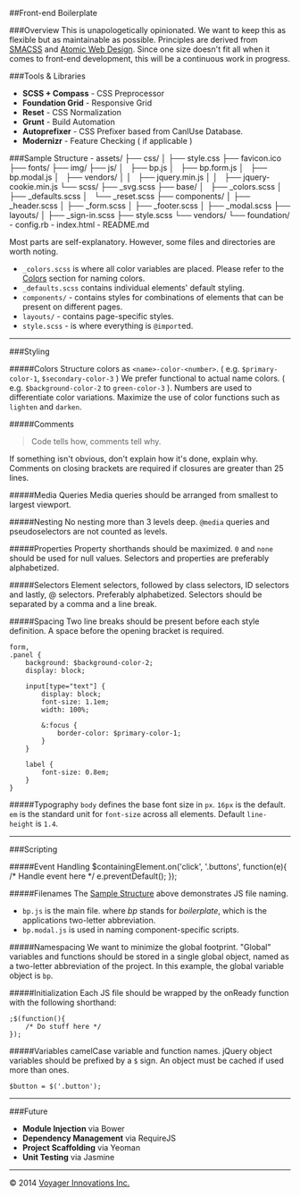 ##Front-end Boilerplate

###Overview
This is unapologetically opinionated. We want to keep this as flexible but as maintainable as possible. Principles are derived from [SMACSS](http://smacss.link) and [Atomic Web Design](http://atomic.link). Since one size doesn't fit all when it comes to front-end development, this will be a continuous work in progress.

###Tools & Libraries
 - **SCSS + Compass** - CSS Preprocessor
 - **Foundation Grid** - Responsive Grid
 - **Reset** - CSS Normalization
 - **Grunt** - Build Automation
 - **Autoprefixer** - CSS Prefixer based from CanIUse Database.
 - **Modernizr** - Feature Checking ( if applicable )

###Sample Structure
    - assets/
         ├── css/
         │   ├── style.css
         ├── favicon.ico
         ├── fonts/
         ├── img/
         ├── js/
         │   ├── bp.js
         │   ├── bp.form.js
         │   ├── bp.modal.js
         │   ├── vendors/
         │   │   ├── jquery.min.js
         │   │   ├── jquery-cookie.min.js
         └── scss/
             ├── _svg.scss
             ├── base/
             │   ├── _colors.scss
             │   ├── _defaults.scss
             │   └── _reset.scss
             ├── components/
             │   ├── _header.scss
             │   ├── _form.scss
             │   ├── _footer.scss
             │   ├── _modal.scss
             ├── layouts/
             │   ├── _sign-in.scss
             ├── style.scss
             └── vendors/
                 └── foundation/
    - config.rb
    - index.html
    - README.md

Most parts are self-explanatory. However, some files and directories are worth noting.

 - `_colors.scss` is where all color variables are placed. Please refer to the [Colors](#colors) section for naming colors.
  - `_defaults.scss` contains individual elements' default styling.
  - `components/` - contains styles for combinations of elements that can be present on different pages.
  - `layouts/` - contains page-specific styles.
  - `style.scss` - is where everything is `@import`ed.

---

###Styling

#####Colors
Structure colors as `<name>-color-<number>`. ( e.g. `$primary-color-1`, `$secondary-color-3` )
We prefer functional to actual name colors. ( e.g. `$background-color-2` to `green-color-3` ).
Numbers are used to differentiate color variations.
Maximize the use of color functions such as `lighten` and `darken`.

#####Comments
> Code tells how, comments tell why.

If something isn't obvious, don't explain how it's done, explain why.
Comments on closing brackets are required if closures are greater than 25 lines.

#####Media Queries
Media queries should be arranged from smallest to largest viewport.

#####Nesting
No nesting more than 3 levels deep.
`@media` queries and pseudoselectors are not counted as levels.

#####Properties
Property shorthands should be maximized.
`0` and `none` should be used for null values.
Selectors and properties are preferably alphabetized.

#####Selectors
Element selectors, followed by class selectors, ID selectors and lastly, @ selectors. Preferably alphabetized.
Selectors should be separated by a comma and a line break.

#####Spacing
Two line breaks should be present before each style definition.
A space before the opening bracket is required.

    form,
    .panel {
        background: $background-color-2;
        display: block;

        input[type="text"] {
            display: block;
            font-size: 1.1em;
            width: 100%;

            &:focus {
                border-color: $primary-color-1;
            }
        }

        label {
            font-size: 0.8em;
        }
    }


#####Typography
`body` defines the base font size in `px`. `16px` is the default.
`em` is the standard unit for `font-size` across all elements.
Default `line-height` is `1.4`.

---

###Scripting

#####Event Handling
    $containingElement.on('click', '.buttons', function(e){
        /* Handle event here */
        e.preventDefault();
    });

#####Filenames
The [Sample Structure](#sample-structure) above demonstrates JS file naming.
 - `bp.js` is the main file. where *bp* stands for *boilerplate*, which is the applications two-letter abbreviation.
 - `bp.modal.js` is used in naming component-specific scripts.

#####Namespacing
We want to minimize the global footprint. "Global" variables and functions should be stored in a single global object, named as a two-letter abbreviation of the project. In this example, the global variable object is `bp`.

#####Initialization
Each JS file should be wrapped by the onReady function with the following shorthand:

    ;$(function(){
        /* Do stuff here */
    });

#####Variables
camelCase variable and function names.
jQuery object variables should be prefixed by a `$` sign.
An object must be cached if used more than ones.

    $button = $('.button');

---

###Future
 - **Module Injection** via Bower
 - **Dependency Management** via RequireJS
 - **Project Scaffolding** via Yeoman
 - **Unit Testing** via Jasmine

------------------------------------
&copy; 2014 [Voyager Innovations Inc.](http://voyagerinnovation.com)